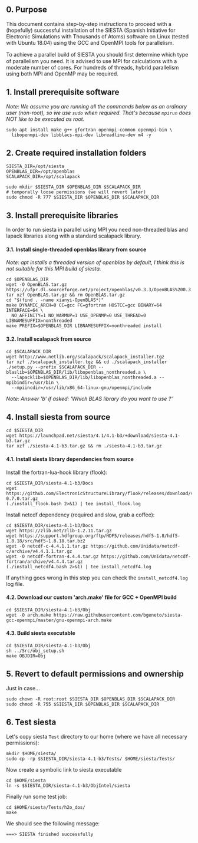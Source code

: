 ## 0. Purpose 

This document contains step-by-step instructions to proceed with a (hopefully) successful installation of the SIESTA (Spanish Initiative for Electronic Simulations with Thousands of Atoms) software on Linux (tested with Ubuntu 18.04) using the GCC and OpenMPI tools for parallelism. 

To achieve a parallel build of SIESTA you should ﬁrst determine which type of parallelism you need. It is advised to use MPI for calculations with a moderate number of cores. For hundreds of threads, hybrid parallelism using both MPI and OpenMP may be required.

## 1. Install prerequisite software

*Note: We assume you are running all the commands below as an ordinary user (non-root), so we use `sudo` when required. That's because `mpirun` does NOT like to be executed as root.*

```
sudo apt install make g++ gfortran openmpi-common openmpi-bin \
  libopenmpi-dev libblacs-mpi-dev libreadline-dev m4 -y
```

## 2. Create required installation folders

```
SIESTA_DIR=/opt/siesta
OPENBLAS_DIR=/opt/openblas
SCALAPACK_DIR=/opt/scalapack 

sudo mkdir $SIESTA_DIR $OPENBLAS_DIR $SCALAPACK_DIR
# temporally loose permissions (we will revert later)
sudo chmod -R 777 $SIESTA_DIR $OPENBLAS_DIR $SCALAPACK_DIR
```

## 3. Install prerequisite libraries 

In order to run siesta in parallel using MPI you need non-threaded blas and lapack libraries along with a standard scalapack library.

#### 3.1. Install single-threaded openblas library from source

*Note: apt installs a threaded version of openblas by default, I think this is not suitable for this MPI build of siesta.*

```
cd $OPENBLAS_DIR
wget -O OpenBLAS.tar.gz https://ufpr.dl.sourceforge.net/project/openblas/v0.3.3/OpenBLAS%200.3.3%20version.tar.gz
tar xzf OpenBLAS.tar.gz && rm OpenBLAS.tar.gz
cd "$(find . -name xianyi-OpenBLAS*)"
make DYNAMIC_ARCH=0 CC=gcc FC=gfortran HOSTCC=gcc BINARY=64 INTERFACE=64 \
  NO_AFFINITY=1 NO_WARMUP=1 USE_OPENMP=0 USE_THREAD=0 LIBNAMESUFFIX=nonthreaded
make PREFIX=$OPENBLAS_DIR LIBNAMESUFFIX=nonthreaded install
```

#### 3.2. Install scalapack from source

```
cd $SCALAPACK_DIR
wget http://www.netlib.org/scalapack/scalapack_installer.tgz
tar xzf ./scalapack_installer.tgz && cd ./scalapack_installer
./setup.py --prefix $SCALAPACK_DIR --blaslib=$OPENBLAS_DIR/lib/libopenblas_nonthreaded.a \
  --lapacklib=$OPENBLAS_DIR/lib/libopenblas_nonthreaded.a --mpibindir=/usr/bin \
  --mpiincdir=/usr/lib/x86_64-linux-gnu/openmpi/include
```

*Note: Answer 'b' if asked: 'Which BLAS library do you want to use ?'*


## 4. Install siesta from source

```
cd $SIESTA_DIR
wget https://launchpad.net/siesta/4.1/4.1-b3/+download/siesta-4.1-b3.tar.gz
tar xzf ./siesta-4.1-b3.tar.gz && rm ./siesta-4.1-b3.tar.gz
```

#### 4.1. Install siesta library dependencies from source

Install the fortran-lua-hook library (flook):

```
cd $SIESTA_DIR/siesta-4.1-b3/Docs
wget https://github.com/ElectronicStructureLibrary/flook/releases/download/v0.7.0/flook-0.7.0.tar.gz
(./install_flook.bash 2>&1) | tee install_flook.log
```

Install netcdf dependency (required and slow, grab a coffee):

```
cd $SIESTA_DIR/siesta-4.1-b3/Docs
wget https://zlib.net/zlib-1.2.11.tar.gz
wget https://support.hdfgroup.org/ftp/HDF5/releases/hdf5-1.8/hdf5-1.8.18/src/hdf5-1.8.18.tar.bz2
wget -O netcdf-c-4.4.1.1.tar.gz https://github.com/Unidata/netcdf-c/archive/v4.4.1.1.tar.gz
wget -O netcdf-fortran-4.4.4.tar.gz https://github.com/Unidata/netcdf-fortran/archive/v4.4.4.tar.gz
(./install_netcdf4.bash 2>&1) | tee install_netcdf4.log
```

If anything goes wrong in this step you can check the `install_netcdf4.log` log file.

#### 4.2. Download our custom 'arch.make' file for GCC + OpenMPI build 

```
cd $SIESTA_DIR/siesta-4.1-b3/Obj
wget -O arch.make https://raw.githubusercontent.com/bgeneto/siesta-gcc-openmpi/master/gnu-openmpi-arch.make
```

#### 4.3. Build siesta executable 

```
cd $SIESTA_DIR/siesta-4.1-b3/Obj
sh ../Src/obj_setup.sh
make OBJDIR=Obj
```

## 5. Revert to default permissions and ownership 

Just in case...

```
sudo chown -R root:root $SIESTA_DIR $OPENBLAS_DIR $SCALAPACK_DIR
sudo chmod -R 755 $SIESTA_DIR $OPENBLAS_DIR $SCALAPACK_DIR
```

## 6. Test siesta

Let's copy siesta `Test` directory to our home (where we have all necessary permissions): 

```
mkdir $HOME/siesta/
sudo cp -rp $SIESTA_DIR/siesta-4.1-b3/Tests/ $HOME/siesta/Tests/
```

Now create a symbolic link to siesta executable 

```
cd $HOME/siesta
ln -s $SIESTA_DIR/siesta-4.1-b3/ObjIntel/siesta
```

Finally run some test job:

```
cd $HOME/siesta/Tests/h2o_dos/
make
```

We should see the following message:
```
===> SIESTA finished successfully
```

